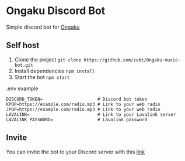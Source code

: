 # Ongaku Discord Bot

Simple discord bot for [Ongaku](https://ongaku.zvbt.space/)


## Self host
1. Clone the project `git clone https://github.com/zvbt/Ongaku-music-bot.git`
2. Install dependencies `npm install`
3. Start the bot `npm start`

.env example
```
DISCORD_TOKEN=                     # Discord bot token
KPOP=https://example.com/radio.mp3 # Link to your web radio
JPOP=https://example.com/radio.mp3 # Link to your web radio
LAVALINK=                          # Link to your Lavalink server
LAVALINK_PASSWORD=                 # Lavalink password
```

## Invite
You can invite the bot to your Discord server with this [link](https://ongaku.zvbt.space/invite) 